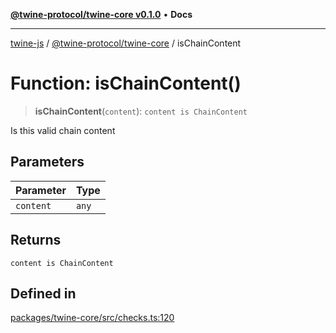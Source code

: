 [**@twine-protocol/twine-core v0.1.0**](../index.md) • **Docs**

***

[twine-js](../../../index.md) / [@twine-protocol/twine-core](../index.md) / isChainContent

# Function: isChainContent()

> **isChainContent**(`content`): `content is ChainContent`

Is this valid chain content

## Parameters

| Parameter | Type |
| ------ | ------ |
| `content` | `any` |

## Returns

`content is ChainContent`

## Defined in

[packages/twine-core/src/checks.ts:120](https://github.com/twine-protocol/twine-js/blob/3800995f9c83f4f5711bcf3062ea754a1e4448ce/packages/twine-core/src/checks.ts#L120)
